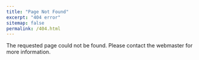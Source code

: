 ```yaml
---
title: "Page Not Found"
excerpt: "404 error"
sitemap: false
permalink: /404.html
---
```


The requested page could not be found. Please contact the webmaster for more information. 

<script>
  var GOOG_FIXURL_LANG = 'en';
  var GOOG_FIXURL_SITE = '{{ site.url }}'
</script>
<script src="https://linkhelp.clients.google.com/tbproxy/lh/wm/fixurl.js">
</script>